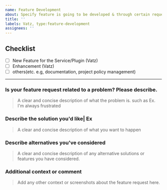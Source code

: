 ```yaml
---
name: Feature Development
about: Specify feature is going to be developed & through certain request. 
title: ''
labels: Vatz, type:feature-development
assignees: ''
---
```


## Checklist

- [ ] New Feature for the Service/Plugin (Vatz)
- [ ] Enhancement (Vatz)
- [ ] others(etc. e.g, documentation, project policy management)

---
### **Is your feature request related to a problem? Please describe.**
> A clear and concise description of what the problem is. such as Ex. I'm always frustrated


### **Describe the solution you'd like| Ex**
> A clear and concise description of what you want to happen


### **Describe alternatives you've considered**
> A clear and concise description of any alternative solutions or features you have considered.


### **Additional context or comment**
> Add any other context or screenshots about the feature request here.